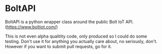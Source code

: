 # BoltAPI

BoltAPI is a python wrapper class around the public Bolt IoT API. (https://www.boltiot.com/)

This is not even alpha qualitity code, only produced so I could do some testing. Don't use it for anything you actually care about, no seriously, don't. However if you want to submit pull requests, go for it.
